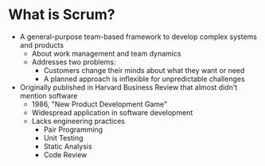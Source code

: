 # What is Scrum? 
* A general-purpose team-based framework to develop complex systems and products
	* About work management and team dynamics
	* Addresses two problems:
		* Customers change their minds about what they want or need
		* A planned approach is inflexible for unpredictable challenges
* Originally published in Harvard Business Review that almost didn't mention software
	* 1986, "New Product Development Game"
	* Widespread application in software development
	* Lacks engineering practices
		* Pair Programming
		* Unit Testing
		* Static Analysis
		* Code Review